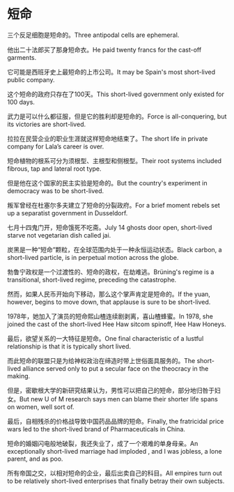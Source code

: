 # 短命

<p><span class="chinese">三个反足细胞是短命的。</span><span class="english">Three antipodal cells are ephemeral.</span></p>

<p><span class="chinese">他出二十法郎买了那身短命衣。</span><span class="english">He paid twenty francs for the cast-off garments.</span></p>

<p><span class="chinese">它可能是西班牙史上最短命的上市公司。</span><span class="english">It may be Spain's most short-lived public company.</span></p>

<p><span class="chinese">这个短命的政府只存在了100天。</span><span class="english">This short-lived government only existed for 100 days.</span></p>

<p><span class="chinese">武力是可以什么都征服，但是它的胜利却是短命的。</span><span class="english">Force is all-conquering, but its victories are short-lived.</span></p>

<p><span class="chinese">拉拉在民营企业的职业生涯就这样短命地结束了。</span><span class="english">The short life in private company for Lala’s career is over.</span></p>

<p><span class="chinese">短命植物的根系可分为须根型、主根型和侧根型。</span><span class="english">Their root systems included fibrous, tap and lateral root type.</span></p>

<p><span class="chinese">但是他在这个国家的民主实验是短命的。</span><span class="english">But the country's experiment in democracy was to be short-lived.</span></p>

<p><span class="chinese">叛军曾经在杜塞尔多夫建立了短命的分裂政府。</span><span class="english">For a brief moment rebels set up a separatist government in Dusseldorf.</span></p>

<p><span class="chinese">七月十四鬼门开，短命饿死不吃斋。</span><span class="english">July 14 ghosts door open, short-lived starve not vegetarian dish called jai.</span></p>

<p><span class="chinese">炭黑是一种“短命”颗粒，在全球范围内处于一种永恒运动状态。</span><span class="english">Black carbon, a short-lived particle, is in perpetual motion across the globe.</span></p>

<p><span class="chinese">勃鲁宁政权是一个过渡性的、短命的政权，在劫难逃。</span><span class="english">Brüning's regime is a transitional, short-lived regime, preceding the catastrophe.</span></p>

<p><span class="chinese">然而，如果人民币开始向下移动，那么这个掌声肯定是短命的。</span><span class="english">If the yuan, however, begins to move down, that applause is sure to be short-lived.</span></p>

<p><span class="chinese">1978年，她加入了演员的短命熙山楂连续剧剥离，喜山楂蜂蜜。</span><span class="english">In 1978, she joined the cast of the short-lived Hee Haw sitcom spinoff, Hee Haw Honeys.</span></p>

<p><span class="chinese">最后，欲望关系的一大特征是短命。</span><span class="english">One final characteristic of a lustful relationship is that it is typically short lived.</span></p>

<p><span class="chinese">而此短命的联盟只是为给神权政治在缔造时带上世俗面具服务的。</span><span class="english">The short-lived alliance served only to put a secular face on the theocracy in the making.</span></p>

<p><span class="chinese">但是，密歇根大学的新研究结果认为，男性可以把自己的短命，部分地归咎于妇女。</span><span class="english">But new U of M research says men can blame their shorter life spans on women, well sort of.</span></p>

<p><span class="chinese">最后，自相残杀的价格战导致中国药品品牌的短命。</span><span class="english">Finally, the fratricidal price wars led to the short-lived brand of Pharmaceuticals in China.</span></p>

<p><span class="chinese">短命的婚姻闪电般地破裂，我还失业了，成了一个艰难的单身母亲。</span><span class="english">An exceptionally short-lived marriage had imploded , and I was jobless, a lone parent, and as poo.</span></p>

<p><span class="chinese">所有帝国之交，以相对短命的企业，最后出卖自己的科目。</span><span class="english">All empires turn out to be relatively short-lived enterprises that finally betray their own subjects.</span></p>

